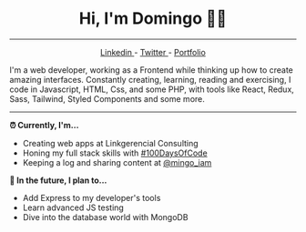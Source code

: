 <h1 align="center">Hi, I'm Domingo 👋🏽</h1>

-------

<p align="center">
  <a href="https://www.linkedin.com/in/domingoacd/"> Linkedin </a>
  -
  <a href="https://twitter.com/mingo_iam"> Twitter </a>
  -
  <a href="https://domingoacd.github.io/me/"> Portfolio </a>
<p> 
  
I'm a web developer, working as a Frontend while thinking up how to create amazing interfaces. Constantly creating, learning, reading and exercising, I code in Javascript, HTML, Css, and some PHP, with tools like React, Redux, Sass, Tailwind, Styled Components and some more.

-------

**⏰ Currently, I'm...**
* Creating web apps at Linkgerencial Consulting
* Honing my full stack skills with <a href="https://twitter.com/search?q=%23100DaysOfCode">#100DaysOfCode</a>
* Keeping a log and sharing content at <a href="https://twitter.com/mingo_iam">@mingo_iam</a>

**🎯 In the future, I plan to...**
* Add Express to my developer's tools
* Learn advanced JS testing
* Dive into the database world with MongoDB

